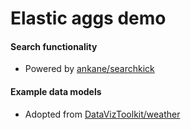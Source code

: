 # Elastic aggs demo

#### Search functionality
- Powered by [ankane/searchkick](https://github.com/ankane/searchkick)

#### Example data models
- Adopted from [DataVizToolkit/weather](https://github.com/DataVizToolkit/weather)
